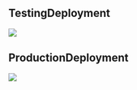 ## TestingDeployment
![](embed:TestingDeployment)

## ProductionDeployment
![](embed:ProductionDeployment)